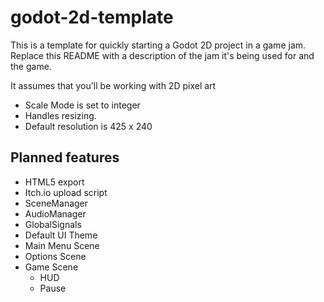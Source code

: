 # godot-2d-template

This is a template for quickly starting a Godot 2D project in a game jam.
Replace this README with a description of the jam it's being used for and the game.

It assumes that you'll be working with 2D pixel art
- Scale Mode is set to integer
- Handles resizing.
- Default resolution is 425 x 240

## Planned features
- HTML5 export
- Itch.io upload script
- SceneManager
- AudioManager
- GlobalSignals
- Default UI Theme
- Main Menu Scene
- Options Scene
- Game Scene
	- HUD
	- Pause 